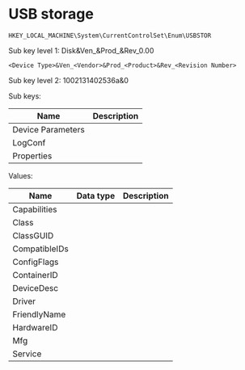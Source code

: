 # USB storage

```
HKEY_LOCAL_MACHINE\System\CurrentControlSet\Enum\USBSTOR
```

Sub key level 1: Disk&Ven_&Prod_&Rev_0.00

```
<Device Type>&Ven_<Vendor>&Prod_<Product>&Rev_<Revision Number>
```

Sub key level 2: 1002131402536a&0

Sub keys:

Name | Description
--- | ---
Device Parameters |
LogConf |
Properties |

Values:

Name | Data type | Description
--- | --- | ---
Capabilities | |
Class | |
ClassGUID | |
CompatibleIDs | |
ConfigFlags | |
ContainerID | |
DeviceDesc | |
Driver | |
FriendlyName | |
HardwareID | |
Mfg | |
Service | |

